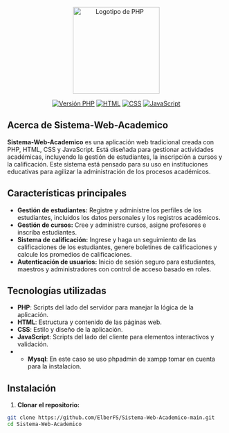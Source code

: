 <p align="center"><a href="https://www.php.net/" target="_blank"><img src="https://upload.wikimedia.org/wikipedia/commons/2/27/PHP-logo.svg" width="200" alt="Logotipo de PHP"></a></p>

<p align="center">
<a href="https://www.php.net/manual/es/index.php"><img src="https://img.shields.io/badge/php-v8.0-blue.svg" alt="Versión PHP"></a>
<a href="#"><img src="https://img.shields.io/badge/html-%3E%3D5-red.svg" alt="HTML"></a>
<a href="#"><img src="https://img.shields.io/badge/css-%3E%3D3-blue.svg" alt="CSS"></a>
<a href="#"><img src="https://img.shields.io/badge/javascript-ES6-yellow.svg" alt="JavaScript"></a>
</p>

## Acerca de Sistema-Web-Academico

**Sistema-Web-Academico** es una aplicación web tradicional creada con PHP, HTML, CSS y JavaScript. Está diseñada para gestionar actividades académicas, incluyendo la gestión de estudiantes, la inscripción a cursos y la calificación. Este sistema está pensado para su uso en instituciones educativas para agilizar la administración de los procesos académicos.

## Características principales

- **Gestión de estudiantes:** Registre y administre los perfiles de los estudiantes, incluidos los datos personales y los registros académicos.
- **Gestión de cursos:** Cree y administre cursos, asigne profesores e inscriba estudiantes.
- **Sistema de calificación:** Ingrese y haga un seguimiento de las calificaciones de los estudiantes, genere boletines de calificaciones y calcule los promedios de calificaciones.
- **Autenticación de usuarios:** Inicio de sesión seguro para estudiantes, maestros y administradores con control de acceso basado en roles.

## Tecnologías utilizadas

- **PHP**: Scripts del lado del servidor para manejar la lógica de la aplicación.
- **HTML**: Estructura y contenido de las páginas web.
- **CSS**: Estilo y diseño de la aplicación.
- **JavaScript**: Scripts del lado del cliente para elementos interactivos y validación.
- - **Mysql**: En este caso se uso phpadmin de xampp tomar en cuenta para la instalacion.

## Instalación

1. **Clonar el repositorio:**
```bash
git clone https://github.com/ElberFS/Sistema-Web-Academico-main.git
cd Sistema-Web-Academico
